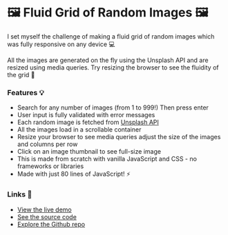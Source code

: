 # 🖼️ Fluid Grid of Random Images 🖼️

I set myself the challenge of making a fluid grid of random images which was fully responsive on any device 💻

All the images are generated on the fly using the Unsplash API and are resized using media queries. Try resizing the browser to see the fluidity of the grid 🍯

### Features 💡
- Search for any number of images (from 1 to 999!) Then press enter
- User input is fully validated with error messages
- Each random image is fetched from [Unsplash API](https://unsplash.com)
- All the images load in a scrollable container
- Resize your browser to see media queries adjust the size of the images and columns per row
- Click on an image thumbnail to see full-size image
- This is made from scratch with vanilla JavaScript and CSS - no frameworks or libraries
- Made with just 80 lines of JavaScript! ⚡️

### Links 🔗
- [View the live demo](https://js-fluid-grid-of-images.rjlevy.repl.co)
- [See the source code](https://repl.it/@rjlevy/js-fluid-grid-of-images)
- [Explore the Github repo](https://github.com/rolandjlevy/js-fluid-grid-of-images)